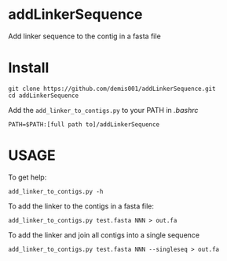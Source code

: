 addLinkerSequence
=================

Add linker sequence to the contig in a fasta file

Install
=======

```
git clone https://github.com/demis001/addLinkerSequence.git
cd addLinkerSequence
```

Add the `add_linker_to_contigs.py` to your PATH in _.bashrc_

```
PATH=$PATH:[full path to]/addLinkerSequence
```

USAGE
=======
To get help:

```
add_linker_to_contigs.py -h
```

To add the linker to the contigs in a fasta file:

```
add_linker_to_contigs.py test.fasta NNN > out.fa
``` 

To add the linker and join all contigs into a single sequence

```
add_linker_to_contigs.py test.fasta NNN --singleseq > out.fa
```
